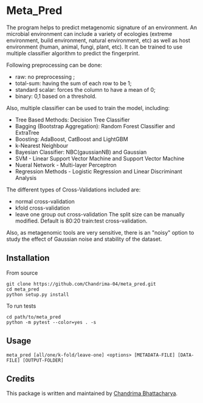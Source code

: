 # Meta_Pred

The program helps to predict metagenomic signature of an environment. An microbial environment can include a variety of ecologies (extreme environment, build environment, natural environment, etc) as well as host environment (human, animal, fungi,  plant, etc). It can be trained to use multiple classifier algorithm to predict the fingerprint.

Following preprocessing can be done:
- raw: no preprocessing ;
- total-sum: having the sum of each row to be 1;
- standard scalar: forces the column to have a mean of 0;
- binary: 0,1 based on a threshold.

Also, multiple classifier can be used to train the model, including:
- Tree Based Methods: Decision Tree Classifier
- Bagging (Bootstrap Aggregation): Random Forest Classifier and ExtraTree
- Boosting: AdaBoost, CatBoost and LightGBM
- k-Nearest Neighbour
- Bayesian Classifier: NBC(gaussianNB) and Gaussian
- SVM - Linear Support Vector Machine and Support Vector Machine
- Nueral Network - Multi-layer Perceptron
- Regression Methods - Logistic Regression and Linear Discriminant Analysis  

The different types of Cross-Validations included are:
- normal cross-validation 
- kfold cross-validation
- leave one group out cross-validation
The split size can be manually modified. Default is 80:20 train:test cross-validation.

Also, as metagenomic tools are very sensitive, there is an "noisy" option to study the effect of Gaussian noise and stability of the dataset.

## Installation

From source
```
git clone https://github.com/Chandrima-04/meta_pred.git
cd meta_pred
python setup.py install
```

To run tests
```
cd path/to/meta_pred
python -m pytest --color=yes . -s
```

## Usage

```
meta_pred [all/one/k-fold/leave-one] <options> [METADATA-FILE] [DATA-FILE] [OUTPUT-FOLDER]
```

## Credits

This package is written and maintained by [Chandrima Bhattacharya](mailto:chb4004@med.cornell.edu).
